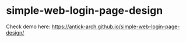 # simple-web-login-page-design
Check demo here:
https://antick-arch.github.io/simple-web-login-page-design/
